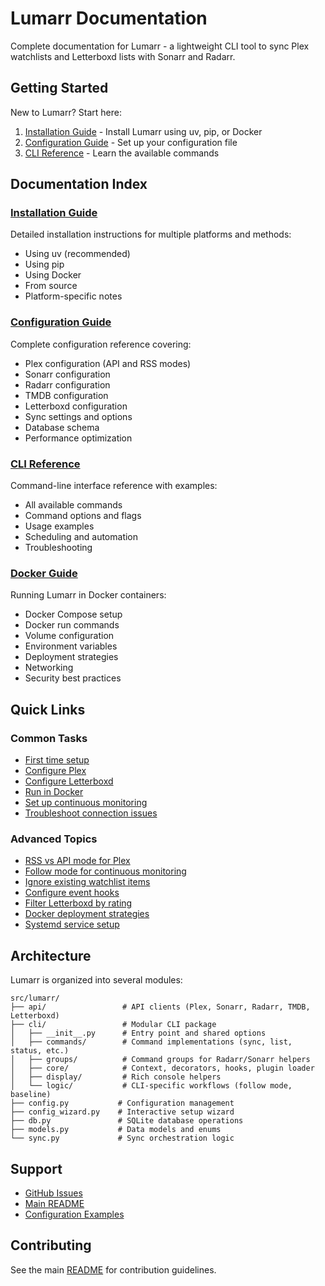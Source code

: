 # Lumarr Documentation

Complete documentation for Lumarr - a lightweight CLI tool to sync Plex watchlists and Letterboxd lists with Sonarr and Radarr.

## Getting Started

New to Lumarr? Start here:

1. [Installation Guide](installation.md) - Install Lumarr using uv, pip, or Docker
2. [Configuration Guide](configuration.md) - Set up your configuration file
3. [CLI Reference](cli-reference.md) - Learn the available commands

## Documentation Index

### [Installation Guide](installation.md)
Detailed installation instructions for multiple platforms and methods:
- Using uv (recommended)
- Using pip
- Using Docker
- From source
- Platform-specific notes

### [Configuration Guide](configuration.md)
Complete configuration reference covering:
- Plex configuration (API and RSS modes)
- Sonarr configuration
- Radarr configuration
- TMDB configuration
- Letterboxd configuration
- Sync settings and options
- Database schema
- Performance optimization

### [CLI Reference](cli-reference.md)
Command-line interface reference with examples:
- All available commands
- Command options and flags
- Usage examples
- Scheduling and automation
- Troubleshooting

### [Docker Guide](docker.md)
Running Lumarr in Docker containers:
- Docker Compose setup
- Docker run commands
- Volume configuration
- Environment variables
- Deployment strategies
- Networking
- Security best practices

## Quick Links

### Common Tasks

- [First time setup](installation.md#quick-start)
- [Configure Plex](configuration.md#plex-configuration)
- [Configure Letterboxd](configuration.md#letterboxd-configuration)
- [Run in Docker](docker.md#quick-start)
- [Set up continuous monitoring](cli-reference.md#lumarr-sync)
- [Troubleshoot connection issues](cli-reference.md#troubleshooting)

### Advanced Topics

- [RSS vs API mode for Plex](configuration.md#rss-feed-alternative-recommended)
- [Follow mode for continuous monitoring](cli-reference.md#lumarr-sync)
- [Ignore existing watchlist items](configuration.md#ignore_existing-option)
- [Configure event hooks](configuration.md#hooks-optional)
- [Filter Letterboxd by rating](cli-reference.md#lumarr-list-letterboxd)
- [Docker deployment strategies](docker.md#deployment-strategies)
- [Systemd service setup](cli-reference.md#option-1-follow-mode-recommended)

## Architecture

Lumarr is organized into several modules:

```
src/lumarr/
├── api/                 # API clients (Plex, Sonarr, Radarr, TMDB, Letterboxd)
├── cli/                 # Modular CLI package
│   ├── __init__.py      # Entry point and shared options
│   ├── commands/        # Command implementations (sync, list, status, etc.)
│   ├── groups/          # Command groups for Radarr/Sonarr helpers
│   ├── core/            # Context, decorators, hooks, plugin loader
│   ├── display/         # Rich console helpers
│   └── logic/           # CLI-specific workflows (follow mode, baseline)
├── config.py           # Configuration management
├── config_wizard.py    # Interactive setup wizard
├── db.py               # SQLite database operations
├── models.py           # Data models and enums
└── sync.py             # Sync orchestration logic
```

## Support

- [GitHub Issues](https://github.com/yourusername/lumarr/issues)
- [Main README](../README.md)
- [Configuration Examples](../config.example.yaml)

## Contributing

See the main [README](../README.md#contributing) for contribution guidelines.
